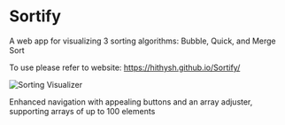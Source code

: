 # Sortify
 A web app for visualizing 3 sorting algorithms: Bubble, Quick, and Merge Sort

 To use please refer to website: https://hithysh.github.io/Sortify/
 
 ![Sorting Visualizer](https://github.com/Hithysh/Sortify/blob/main/sortingvisualizer.png)
 
 Enhanced navigation with appealing buttons and an array adjuster, supporting arrays of up to 100 elements
